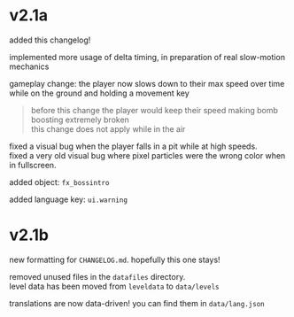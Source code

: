 # v2.1a

added this changelog!

implemented more usage of delta timing, in preparation of real slow-motion mechanics

gameplay change: the player now slows down to their max speed over time while on the ground and holding a movement key
> before this change the player would keep their speed making bomb boosting extremely broken<br>
> this change does not apply while in the air

fixed a visual bug when the player falls in a pit while at high speeds.<br>
fixed a very old visual bug where pixel particles were the wrong color when in fullscreen.

added object: `fx_bossintro`

added language key: `ui.warning`

# v2.1b

new formatting for `CHANGELOG.md`. hopefully this one stays!

removed unused files in the `datafiles` directory.<br>
level data has been moved from `leveldata` to `data/levels`

translations are now data-driven! you can find them in `data/lang.json`
